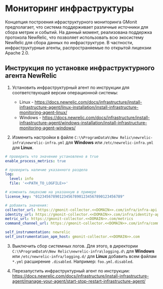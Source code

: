 # Мониторинг инфраструктуры
Концепция построения ифраструктурного мониторинга GMonit предполагает, что система поддерживает различные источники для сбора метрик и событий. На данный момент, реализована поддержка протокола NewRelic, что позволяет использовать всю экосистему NewRelic для сбора данных по инфраструктуре. В частности, инфраструктурные агенты, распространяемые по открытой лицензии Apache 2.0.

## Инструкция по установке инфраструктурного агента NewRelic

1. Установить инфраструктурный агент по инструкции для соответствующей версии операционной системы:
    * Linux - https://docs.newrelic.com/docs/infrastructure/install-infrastructure-agent/linux-installation/install-infrastructure-monitoring-agent-linux/
    * Windows - https://docs.newrelic.com/docs/infrastructure/install-infrastructure-agent/windows-installation/install-infrastructure-monitoring-agent-windows/

2. Изменить настройки в файле `C:\%ProgramData%\New Relic\newrelic-infra\newrelic-infra.yml` для __Windows__ или `/etc/newrelic-infra.yml` для __Linux__.

```yaml
# проверить что значение установлено в true
enable_process_metrics: true

# проверить наличие указанного раздела
log:
  level: info
  file: '<<PATH_TO_LOGFILE>>'

# изменить лицензию на указанную в примере
license_key: "0123456789012345678901234567890123456789"

# добавить значения:
collector_url: https://gmonit-collector.<<DOMAIN>>.com/infra/infra-api
identity_url: https://gmonit-collector.<<DOMAIN>>.com/infra/identity-api
metric_url: https://gmonit-collector.<<DOMAIN>>.com/metrics 
command_channel_url: https://gmonit-collector.<<DOMAIN>>.com/infra/command-api

self_instrumentation: newrelic
self_instrumentation_apm_host: gmonit-collector.<<DOMAIN>>.com
```

3. Выключить сбор системных логов. Для этого, в директории `C:\%ProgramData%\New Relic\newrelic-infra\logging.d\` для __Windows__ или `/etc/newrelic-infra/logging.d/` для __Linux__ добавить всем файлам `*.yml` расширение `.disabled`. Например: `foo.yml.disabled`.

4. Перезапустить инфраструктурный агент по инструкции:
https://docs.newrelic.com/docs/infrastructure/install-infrastructure-agent/manage-your-agent/start-stop-restart-infrastructure-agent/
